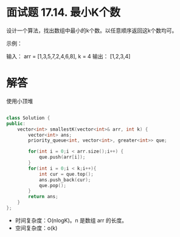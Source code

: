# 面试题 17.14. 最小K个数

设计一个算法，找出数组中最小的k个数。以任意顺序返回这k个数均可。

示例：

输入： arr = [1,3,5,7,2,4,6,8], k = 4
输出： [1,2,3,4]

# 解答

使用小顶堆

```C++

class Solution {
public:
    vector<int> smallestK(vector<int>& arr, int k) {
        vector<int> ans;
        priority_queue<int, vector<int>, greater<int>> que;

        for(int i = 0;i < arr.size();i++) {
            que.push(arr[i]);
        }
        for(int i = 0;i < k;i++){
            int cur = que.top();
            ans.push_back(cur);
            que.pop();
        }
        return ans;
    }
};
```

* 时间复杂度：O(nlogK)。n 是数组 arr 的长度。
* 空间复杂度：o(k)